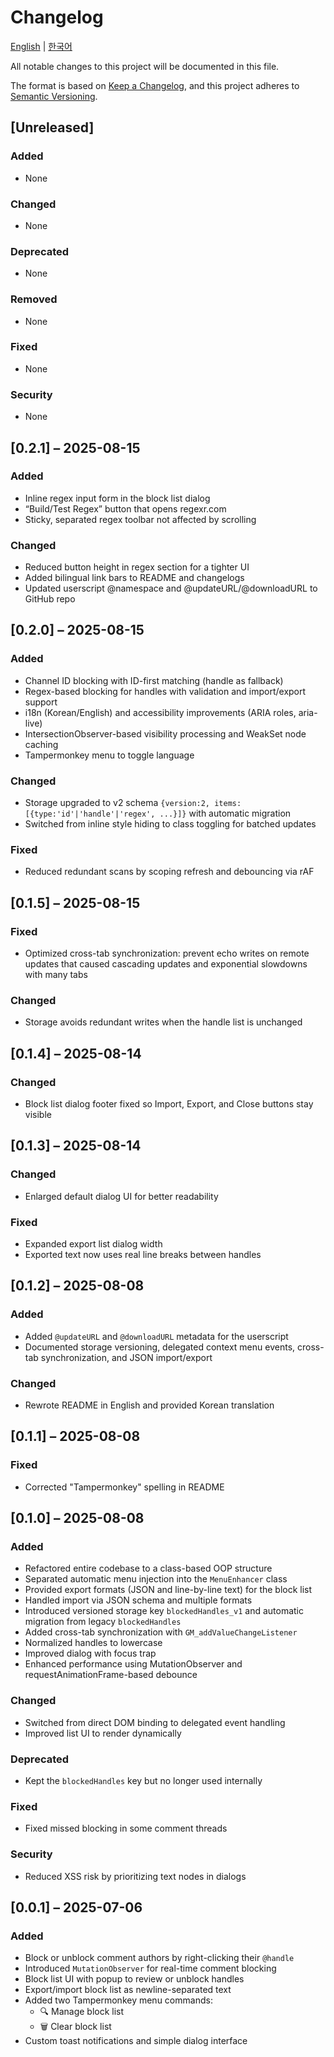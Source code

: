 # Changelog

[English](CHANGELOG.md) | [한국어](변경사항.md)

All notable changes to this project will be documented in this file.

The format is based on [Keep a Changelog](https://keepachangelog.com/en/1.1.0/),
and this project adheres to [Semantic Versioning](https://semver.org/spec/v2.0.0.html).

## [Unreleased]

### Added
- None

### Changed
- None

### Deprecated
- None

### Removed
- None

### Fixed
- None

### Security
- None

## [0.2.1] – 2025-08-15

### Added
- Inline regex input form in the block list dialog
- “Build/Test Regex” button that opens regexr.com
- Sticky, separated regex toolbar not affected by scrolling

### Changed
- Reduced button height in regex section for a tighter UI
- Added bilingual link bars to README and changelogs
- Updated userscript @namespace and @updateURL/@downloadURL to GitHub repo

## [0.2.0] – 2025-08-15

### Added
- Channel ID blocking with ID-first matching (handle as fallback)
- Regex-based blocking for handles with validation and import/export support
- i18n (Korean/English) and accessibility improvements (ARIA roles, aria-live)
- IntersectionObserver-based visibility processing and WeakSet node caching
- Tampermonkey menu to toggle language

### Changed
- Storage upgraded to v2 schema `{version:2, items:[{type:'id'|'handle'|'regex', ...}]}` with automatic migration
- Switched from inline style hiding to class toggling for batched updates

### Fixed
- Reduced redundant scans by scoping refresh and debouncing via rAF

## [0.1.5] – 2025-08-15

### Fixed
- Optimized cross-tab synchronization: prevent echo writes on remote updates that caused cascading updates and exponential slowdowns with many tabs

### Changed
- Storage avoids redundant writes when the handle list is unchanged

## [0.1.4] – 2025-08-14

### Changed
- Block list dialog footer fixed so Import, Export, and Close buttons stay visible

## [0.1.3] – 2025-08-14

### Changed
- Enlarged default dialog UI for better readability

### Fixed
- Expanded export list dialog width
- Exported text now uses real line breaks between handles

## [0.1.2] – 2025-08-08

### Added
- Added `@updateURL` and `@downloadURL` metadata for the userscript
- Documented storage versioning, delegated context menu events, cross-tab synchronization, and JSON import/export

### Changed
- Rewrote README in English and provided Korean translation

## [0.1.1] – 2025-08-08

### Fixed
- Corrected "Tampermonkey" spelling in README

## [0.1.0] – 2025-08-08

### Added
- Refactored entire codebase to a class-based OOP structure
- Separated automatic menu injection into the `MenuEnhancer` class
- Provided export formats (JSON and line-by-line text) for the block list
- Handled import via JSON schema and multiple formats
- Introduced versioned storage key `blockedHandles_v1` and automatic migration from legacy `blockedHandles`
- Added cross-tab synchronization with `GM_addValueChangeListener`
- Normalized handles to lowercase
- Improved dialog with focus trap
- Enhanced performance using MutationObserver and requestAnimationFrame-based debounce

### Changed
- Switched from direct DOM binding to delegated event handling
- Improved list UI to render dynamically

### Deprecated
- Kept the `blockedHandles` key but no longer used internally

### Fixed
- Fixed missed blocking in some comment threads

### Security
- Reduced XSS risk by prioritizing text nodes in dialogs

## [0.0.1] – 2025-07-06

### Added
- Block or unblock comment authors by right-clicking their `@handle`
- Introduced `MutationObserver` for real-time comment blocking
- Block list UI with popup to review or unblock handles
- Export/import block list as newline-separated text
- Added two Tampermonkey menu commands:
  - 🔍 Manage block list
  - 🗑️ Clear block list
- Custom toast notifications and simple dialog interface
